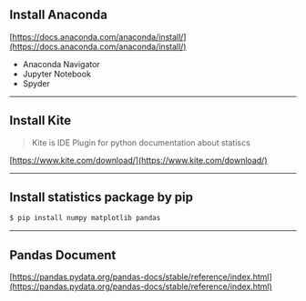 ## Install Anaconda
[https://docs.anaconda.com/anaconda/install/](https://docs.anaconda.com/anaconda/install/)

* Anaconda Navigator
* Jupyter Notebook
* Spyder

---
## Install Kite
> Kite is IDE Plugin for python documentation about statiscs

[https://www.kite.com/download/](https://www.kite.com/download/)



---
## Install statistics package by pip
```bash
$ pip install numpy matplotlib pandas
```

---
## Pandas Document
[https://pandas.pydata.org/pandas-docs/stable/reference/index.html](https://pandas.pydata.org/pandas-docs/stable/reference/index.html)
